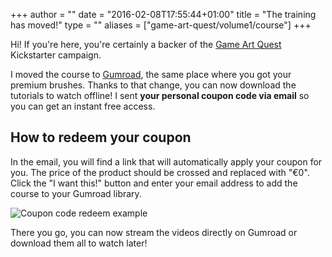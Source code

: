 +++
author = ""
date = "2016-02-08T17:55:44+01:00"
title = "The training has moved!"
type = ""
aliases = ["game-art-quest/volume1/course"]
+++

Hi! If you're here, you're certainly a backer of the [Game Art Quest](https://www.kickstarter.com/projects/gdquest/game-art-quest-make-professional-2d-art-with-krita) Kickstarter campaign.

I moved the course to [Gumroad](https://gumroad.com/l/krita-tutorial-for-game-artists), the same place where you got your premium brushes. Thanks to that change, you can now download the tutorials to watch offline! I sent **your personal coupon code via email** so you can get an instant free access.

## How to redeem your coupon

In the email, you will find a link that will automatically apply your coupon for you. The price of the product should be crossed and replaced with "€0". Click the "I want this!" button and enter your email address to add the course to your Gumroad library.

![Coupon code redeem example](/Course/GAQ/krita-tutorial-coupon-redeem.jpg)

There you go, you can now stream the videos directly on Gumroad or download them all to watch later!
